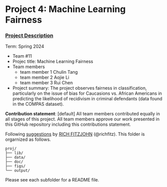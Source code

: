 # Project 4: Machine Learning Fairness

### [Project Description](doc/project4_desc.md)

Term: Spring 2024

+ Team #11
+ Projec title: Machine Learning Fairness
+ Team members
	+ team member 1 Chulin Tang
	+ team member 2 Aojie Li
	+ team member 3 Rui Chen
+ Project summary: The project observes fairness in classification, particularly on the issue of bias for Caucasions vs. African Americans in predicting the likelihood of recidivism in criminal defendants (data found in the COMPAS dataset).
	
**Contribution statement**: [default] All team members contributed equally in all stages of this project. All team members approve our work presented in this GitHub repository including this contributions statement. 

Following [suggestions](http://nicercode.github.io/blog/2013-04-05-projects/) by [RICH FITZJOHN](http://nicercode.github.io/about/#Team) (@richfitz). This folder is orgarnized as follows.

```
proj/
├── lib/
├── data/
├── doc/
├── figs/
└── output/
```

Please see each subfolder for a README file.
